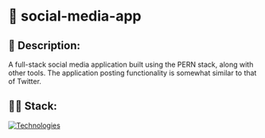 # 📱 social-media-app

## 📃 Description:
A full-stack social media application built using the PERN stack, along with other tools. The application posting functionality is somewhat similar to that of Twitter.

## 👩‍💻 Stack:
[![Technologies](https://skillicons.dev/icons?i=js,react,styledcomponents,nodejs,expressjs,postgres&theme=dark)](https://skillicons.dev)
